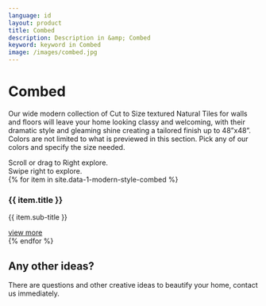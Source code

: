 ```yaml
---
language: id
layout: product
title: Combed
description: Description in &amp; Combed
keyword: keyword in Combed
image: /images/combed.jpg
---
```

<div class="site-intro">
    <h1>
        Combed
    </h1>
    <p>Our wide modern collection of Cut to Size textured Natural Tiles
for walls and floors will leave your home looking classy and welcoming, with their dramatic style and gleaming shine creating a tailored finish up to 48”x48”. Colors are not limited to what is previewed in this section. Pick any of our colors and specify
the size needed.</p>
</div>
<div class="action-hint quick">Scroll or drag to Right explore.</div>
<div class="action-hint-for-touch">Swipe right to explore.</div>
<!-- Swiper -->
<div class="swiper-container" id="main">
    <div class="swiper-wrapper">
    	{% for item in site.data-1-modern-style-combed %}
        <div class="swiper-slide type-1">
			<div class="whole item" id="work-11" style="background-image: url({{ item.image }});">
			    <div class="work-caption">
			        <h3>{{ item.title }}</h3>
			        <p class="work-client">{{ item.sub-title }}</p>
			    </div>
			    <a href="{{ item.url }}">view more</a>
			</div>
		</div>
        {% endfor %}
</div>
<div id="call-to-action">
    <h2>Any other ideas?</h2>
    <p>There are questions and other creative ideas to beautify your home, contact us immediately.</p>
</div>